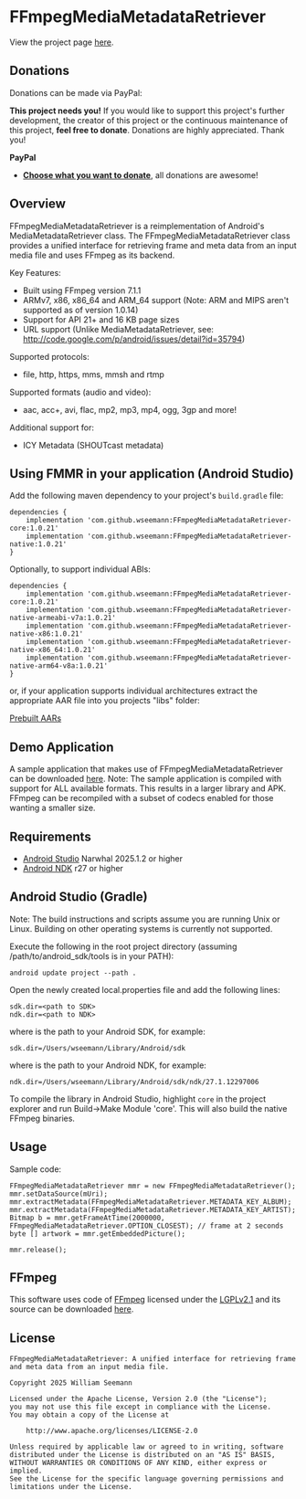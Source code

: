 # FFmpegMediaMetadataRetriever

View the project page <a href=http://wseemann.github.io/FFmpegMediaMetadataRetriever/>here</a>.

## Donations

Donations can be made via PayPal:

**This project needs you!** If you would like to support this project's further development, the creator of this project or the continuous maintenance of this project, **feel free to donate**. Donations are highly appreciated. Thank you!

**PayPal**

- [**Choose what you want to donate**](https://www.paypal.com/cgi-bin/webscr?cmd=_s-xclick&hosted_button_id=2BDTFVEW9LFZY), all donations are awesome!

## Overview

FFmpegMediaMetadataRetriever is a reimplementation of Android's MediaMetadataRetriever class. The FFmpegMediaMetadataRetriever class provides a unified interface for retrieving frame and meta data from an input media file and uses FFmpeg as its backend.

Key Features:

- Built using FFmpeg version 7.1.1
- ARMv7, x86, x86_64 and ARM_64 support (Note: ARM and MIPS aren't supported as of version 1.0.14)
- Support for API 21+ and 16 KB page sizes
- URL support (Unlike MediaMetadataRetriever, see: http://code.google.com/p/android/issues/detail?id=35794)

Supported protocols:

- file, http, https, mms, mmsh and rtmp

Supported formats (audio and video):

- aac, acc+, avi, flac, mp2, mp3, mp4, ogg, 3gp and more!

Additional support for:

- ICY Metadata (SHOUTcast metadata)

## Using FMMR in your application (Android Studio)

Add the following maven dependency to your project's `build.gradle` file:

    dependencies {
        implementation 'com.github.wseemann:FFmpegMediaMetadataRetriever-core:1.0.21'
        implementation 'com.github.wseemann:FFmpegMediaMetadataRetriever-native:1.0.21'
    }

Optionally, to support individual ABIs:

    dependencies {
        implementation 'com.github.wseemann:FFmpegMediaMetadataRetriever-core:1.0.21'
        implementation 'com.github.wseemann:FFmpegMediaMetadataRetriever-native-armeabi-v7a:1.0.21'
        implementation 'com.github.wseemann:FFmpegMediaMetadataRetriever-native-x86:1.0.21'
        implementation 'com.github.wseemann:FFmpegMediaMetadataRetriever-native-x86_64:1.0.21'
        implementation 'com.github.wseemann:FFmpegMediaMetadataRetriever-native-arm64-v8a:1.0.21'
    }

or, if your application supports individual architectures extract the appropriate AAR file into you projects "libs" folder:

[Prebuilt AARs](https://github.com/wseemann/FFmpegMediaMetadataRetriever/releases/download/v1.0.19/prebuilt-aars.zip)

## Demo Application

A sample application that makes use of FFmpegMediaMetadataRetriever can be downloaded [here](https://github.com/wseemann/FFmpegMediaMetadataRetriever/blob/master/FMMRDemo.apk?raw=true). Note: The sample application is compiled with support for ALL available formats. This results in a larger library and APK. FFmpeg can be recompiled with a subset of codecs enabled for those wanting a smaller size.

## Requirements

- [Android Studio](http://developer.android.com/sdk/index.html) Narwhal 2025.1.2 or higher
- [Android NDK](http://developer.android.com/tools/sdk/ndk/index.html) r27 or higher

## Android Studio (Gradle)

Note: The build instructions and scripts assume you are running Unix or Linux. Building
on other operating systems is currently not supported.

Execute the following in the root project directory (assuming /path/to/android_sdk/tools is in your PATH):

    android update project --path .

Open the newly created local.properties file and add the following lines:

    sdk.dir=<path to SDK>
    ndk.dir=<path to NDK>

where <path to SDK> is the path to your Android SDK, for example:

    sdk.dir=/Users/wseemann/Library/Android/sdk

where <path to NDK> is the path to your Android NDK, for example:

    ndk.dir=/Users/wseemann/Library/Android/sdk/ndk/27.1.12297006

To compile the library in Android Studio, highlight `core` in the project explorer and run Build->Make Module 'core'. This will also build the native FFmpeg binaries.

## Usage

Sample code:

    FFmpegMediaMetadataRetriever mmr = new FFmpegMediaMetadataRetriever();
    mmr.setDataSource(mUri);
    mmr.extractMetadata(FFmpegMediaMetadataRetriever.METADATA_KEY_ALBUM);
    mmr.extractMetadata(FFmpegMediaMetadataRetriever.METADATA_KEY_ARTIST);
    Bitmap b = mmr.getFrameAtTime(2000000, FFmpegMediaMetadataRetriever.OPTION_CLOSEST); // frame at 2 seconds
    byte [] artwork = mmr.getEmbeddedPicture();

    mmr.release();

## FFmpeg

This software uses code of <a href=http://ffmpeg.org>FFmpeg</a> licensed under the <a href=http://www.gnu.org/licenses/old-licenses/lgpl-2.1.html>LGPLv2.1</a> and its source can be downloaded <a href=https://www.ffmpeg.org/developer.html>here</a>.

## License

```
FFmpegMediaMetadataRetriever: A unified interface for retrieving frame
and meta data from an input media file.

Copyright 2025 William Seemann

Licensed under the Apache License, Version 2.0 (the "License");
you may not use this file except in compliance with the License.
You may obtain a copy of the License at

    http://www.apache.org/licenses/LICENSE-2.0

Unless required by applicable law or agreed to in writing, software
distributed under the License is distributed on an "AS IS" BASIS,
WITHOUT WARRANTIES OR CONDITIONS OF ANY KIND, either express or implied.
See the License for the specific language governing permissions and
limitations under the License.
```
